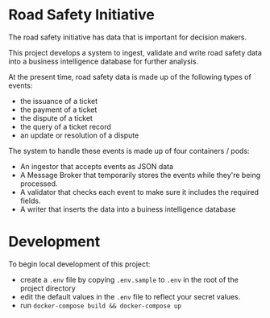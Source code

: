 # Road Safety Initiative

The road safety initiative has data that is important for decision makers.

This project develops a system to ingest, validate and write road safety data into a business intelligence database for further analysis.  

At the present time, road safety data is made up of the following types of events:
- the issuance of a ticket
- the payment of a ticket
- the dispute of a ticket
- the query of a ticket record
- an update or resolution of a dispute


The system to handle these events is made up of four containers / pods:
- An ingestor that accepts events as JSON data
- A Message Broker that temporarily stores the events while they're being processed.
- A validator that checks each event to make sure it includes the required fields.
- A writer that inserts the data into a buiness intelligence database

# Development 

To begin local development of this project:
- create a `.env` file by copying `.env.sample` to `.env` in the root of the project directory
- edit the default values in the `.env` file to reflect your secret values.
- run `docker-compose build && docker-compose up` 





